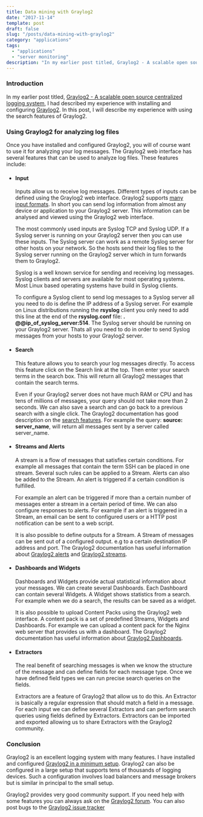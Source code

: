```yaml
---
title: Data mining with Graylog2
date: "2017-11-14"
template: post
draft: false
slug: "/posts/data-mining-with-graylog2"
category: "applications"
tags:
  - "applications"
  - "server monitoring"
description: "In my earlier post titled, Graylog2 - A scalable open source centralized logging system, I had described my experience with installing and configuring Graylog2. In this post, I will describe my experience with using the search features of Graylog2."
---
```


### Introduction
In my earlier post titled, [Graylog2 - A scalable open source centralized logging system](/posts/graylog2---a-scalable-open-source-centralized-logging-system), I had described my experience with installing and configuring [Graylog2](https://www.graylog.org/). In this post, I will describe my experience with using the search features of Graylog2.

### Using Graylog2 for analyzing log files
Once you have installed and configured Graylog2, you will of course want to use it for analyzing your log messages. The Graylog2 web interface has several features that can be used to analyze log files. These features include:

* #### Input
  Inputs allow us to receive log messages. Different types of inputs can be defined using the Graylog2 web interface. Graylog2 supports [many input formats](http://docs.graylog.org/en/3.0/pages/getting_started/planning.html#collection-method). In short you can send log information from almost any device or application to your Graylog2 server. This information can be analysed and viewed using the Graylog2 web interface.

  The most commonly used inputs are Syslog TCP and Syslog UDP. If a Syslog server is running on your Graylog2 server then you can use these inputs. The Syslog server can work as a remote Syslog server for other hosts on your network. So the hosts send their log files to the Syslog server running on the Graylog2 server which in turn forwards them to Graylog2.

  Syslog is a well known service for sending and receiving log messages. Syslog clients and servers are available for most operating systems. Most Linux based operating systems have build in Syslog clients.

  To configure a Syslog client to send log messages to a Syslog server all you need to do is define the IP address of a Syslog server. For example on Linux distributions running the **rsyslog** client you only need to add this line at the end of the **rsyslog.conf** file: ***.* @@ip_of_syslog_server:514**. The Syslog server should be running on your Graylog2 server. Thats all you need to do in order to send Syslog messages from your hosts to your Graylog2 server.

* #### Search
  This feature allows you to search your log messages directly. To access this feature click on the Search link at the top. Then enter your search terms in the search box. This will return all Graylog2 messages that contain the search terms.

  Even if your Graylog2 server does not have much RAM or CPU and has tens of millions of messages, your query should not take more than 2 seconds. We can also save a search and can go back to a previous search with a single click. The Graylog2 documentation has good description on the [search features](http://docs.graylog.org/en/3.0/pages/queries.html). For example the query: **source: server_name**, will return all messages sent by a server called server_name.

* #### Streams and Alerts
  A stream is a flow of messages that satisfies certain conditions. For example all messages that contain the term SSH can be placed in one stream. Several such rules can be applied to a Stream. Alerts can also be added to the Stream. An alert is triggered if a certain condition is fulfilled.

  For example an alert can be triggered if more than a certain number of messages enter a stream in a certain period of time. We can also configure responses to alerts. For example if an alert is triggered in a Stream, an email can be sent to configured users or a HTTP post notification can be sent to a web script.

  It is also possible to define outputs for a Stream. A Stream of messages can be sent out of a configured output. e.g to a certain destination IP address and port. The Graylog2 documentation has useful information about [Graylog2 alerts](http://docs.graylog.org/en/3.0/pages/streams/alerts.html) and [Graylog2 streams](http://docs.graylog.org/en/3.0/pages/streams.html).

* #### Dashboards and Widgets
  Dashboards and Widgets provide actual statistical information about your messages. We can create several Dashboards. Each Dashboard can contain several Widgets. A Widget shows statistics from a search. For example when we do a search, the results can be saved as a widget.

  It is also possible to upload Content Packs using the Graylog2 web interface. A content pack is a set of predefined Streams, Widgets and Dashboards. For example we can upload a content pack for the Nginx web server that provides us with a dashboard. The Graylog2 documentation has useful information about [Graylog2 Dashboards](http://docs.graylog.org/en/3.0/pages/dashboards.html).

* #### Extractors
  The real benefit of searching messages is when we know the structure of the message and can define fields for each message type. Once we have defined field types we can run precise search queries on the fields.

  Extractors are a feature of Graylog2 that allow us to do this. An Extractor is basically a regular expression that should match a field in a message. For each input we can define several Extractors and can perform search queries using fields defined by Extractors. Extractors can be imported and exported allowing us to share Extractors with the Graylog2 community.


### Conclusion
Graylog2 is an excellent logging system with many features. I have installed and configured [Graylog2 in a minimum setup](http://docs.graylog.org/en/3.0/pages/architecture.html#minimum-setup). Graylog2 can also be configured in a large setup that supports tens of thousands of logging devices. Such a configuration involves load balancers and message brokers but is similar in principal to the small setup.

Graylog2 provides very good community support. If you need help with some features you can always ask on the [Graylog2 forum](https://groups.google.com/forum/#!forum/graylog2). You can also post bugs to the [Graylog2 issue tracker](https://github.com/Graylog2)
